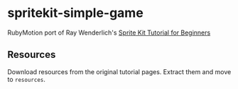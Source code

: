 # spritekit-simple-game

RubyMotion port of Ray Wenderlich's [Sprite Kit Tutorial for Beginners](http://www.raywenderlich.com/42699/spritekit-tutorial-for-beginners)

## Resources
Download resources from the original tutorial pages.
Extract them and move to `resources`.



